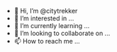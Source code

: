 - 👋 Hi, I’m @citytrekker
- 👀 I’m interested in ...
- 🌱 I’m currently learning ...
- 💞️ I’m looking to collaborate on ...
- 📫 How to reach me ...

<!---
citytrekker/citytrekker is a ✨ special ✨ repository because its `README.md` (this file) appears on your GitHub profile.
You can click the Preview link to take a look at your changes.
--->
